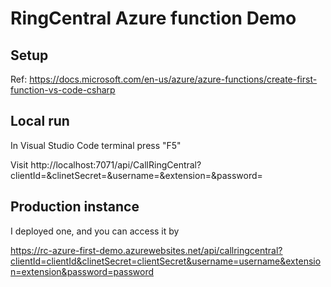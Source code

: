# RingCentral Azure function Demo


## Setup

Ref: https://docs.microsoft.com/en-us/azure/azure-functions/create-first-function-vs-code-csharp


## Local run

In Visual Studio Code terminal press "F5"

Visit http://localhost:7071/api/CallRingCentral?clientId=<clientId>&clinetSecret=<clientSecret>&username=<username>&extension=<extension>&password=<password>


## Production instance

I deployed one, and you can access it by

https://rc-azure-first-demo.azurewebsites.net/api/callringcentral?clientId=clientId&clinetSecret=clientSecret&username=username&extension=extension&password=password
